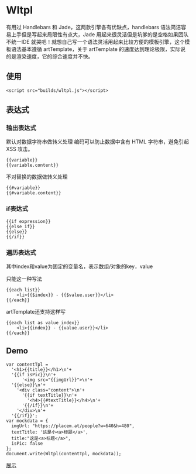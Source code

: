 # Wltpl

有用过 Handlebars 和 Jade，这两款引擎各有优缺点，handlebars 语法简洁容易上手但是写起来局限性有点大，Jade 用起来很灵活但是坑爹的是空格如果团队不统一IDE 就哭吧！就想自己写一个语法灵活用起来比较方便的模板引擎，这个模板语法基本遵循 artTemplate，关于 artTemplate 的速度达到理论极限，实际说的是渲染速度，它的综合速度并不快。

## 使用

    <script src="builds/wltpl.js"></script>

## 表达式

### 输出表达式

默认对数据字符串做转义处理 编码可以防止数据中含有 HTML 字符串，避免引起 XSS 攻击。
    
    {{variable}} 
    {{variable.content}}

不对替换的数据做转义处理

    {{#variable}} 
    {{#variable.content}}


### if表达式

    {{if expression}} 
    {{else if}} 
    {{else}} 
    {{/if}}

### 遍历表达式

其中index和value为固定的变量名，表示数组/对象的key，value

只能这一种写法 
    
    {{each list}}
        <li>{{$index}} - {{$value.user}}</li>
    {{/each}}

artTemplate还支持这样写    
    
    {{each list as value index}}
        <li>{{index}} - {{value.user}}</li>
    {{/each}}

## Demo

    var contentTpl = 
      '<h1>{{title}}</h1>\n'+
      '{{if isPic}}\n'+
          '<img src="{{imgUrl}}">\n'+
      '{{else}}\n'+
        '<div class="content">\n'+
          '{{if textTitle}}\n'+
            '<h4>{{#textTitle}}</h4>\n'+
          '{{/if}}\n'+
        '</div>\n'+
      '{{/if}}';
    var mockdata = {
      imgUrl: "https://placem.at/people?w=640&h=480",
      textTitle: '这是小<a>标题</a>',
      title:"这是<a>标题</a>",
      isPic: false
    };
    document.write(Wltpl(contentTpl, mockdata));

[展示](https://lennonover.github.io/Wltpl/test/BrowerTest.html)
